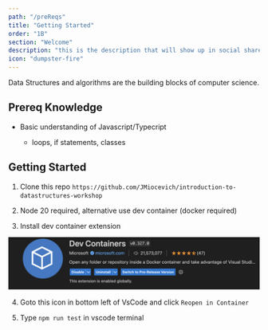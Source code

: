 ```yaml
---
path: "/preReqs"
title: "Getting Started"
order: "1B"
section: "Welcome"
description: "this is the description that will show up in social shares"
icon: "dumpster-fire"
---
```


Data Structures and algorithms are the building blocks of computer science.

## Prereq Knowledge

- Basic understanding of Javascript/Typecript

  - loops, if statements, classes

## Getting Started

1. Clone this repo `https://github.com/JMiocevich/introduction-to-datastructures-workshop`

2. Node 20 required, alternative use dev container (docker required)

3. Install dev container extension

![devContainer](./devContainer.png)

4. Goto this icon in bottom left of VsCode and click `Reopen in Container`

5. Type `npm run test` in vscode terminal
